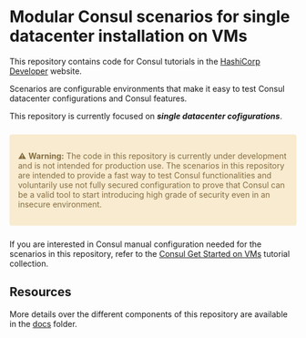 # Modular Consul scenarios for single datacenter installation on VMs

This repository contains code for Consul tutorials in the [HashiCorp Developer](https://developer.hashicorp.com/consul) website.

Scenarios are configurable environments that make it easy to test Consul datacenter configurations and Consul features.

This repository is currently focused on ***single datacenter cofigurations***.

<div style="background-color:#f8ebcf; color:#866d42; border:1px solid #f8ebcf; padding:1em; border-radius:3px; margin:24px 0;">
  <p> ⚠️ <strong>Warning:</strong> The code in this repository is currently under development and is not intended for production use. The scenarios in this repository are intended to provide a fast way to test Consul functionalities and voluntarily use not fully secured configuration to prove that Consul can be a valid tool to start introducing high grade of security even in an insecure environment. 
</p></div>

If you are interested in Consul manual configuration needed for the scenarios in this repository, refer to the [Consul Get Started on VMs](https://developer.hashicorp.com/consul/tutorials/get-started-vms) tutorial collection.

## Resources

More details over the different components of this repository are available in the [docs](docs/README.md) folder.



